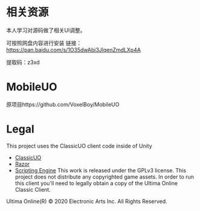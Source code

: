 ﻿# 相关资源
本人学习对源码做了相关UI调整。

可按照网盘内容进行安装
链接：https://pan.baidu.com/s/1O35dwAbi3JlqenZmdLXp4A 


提取码：z3xd


# MobileUO

原项目https://github.com/VoxelBoy/MobileUO

# Legal
This project uses the ClassicUO client code inside of Unity

* [ClassicUO](https://github.com/andreakarasho/ClassicUO)
* [Razor](https://github.com/markdwags/Razor)
* [Scripting Engine](https://github.com/jaedan/steam-engine)
This work is released under the GPLv3 license. This project does not distribute any copyrighted game assets. In order to run this client you'll need to legally obtain a copy of the Ultima Online Classic Client.

Ultima Online(R) © 2020 Electronic Arts Inc. All Rights Reserved.
